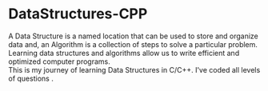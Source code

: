 # DataStructures-CPP

A Data Structure is a named location that can be used to store and organize data and, an Algorithm is a collection of steps to solve a particular problem. <br>
Learning data structures and algorithms allow us to write efficient and optimized computer programs.<br>
This is my journey of learning Data Structures in C/C++. I've coded all levels of questions .

